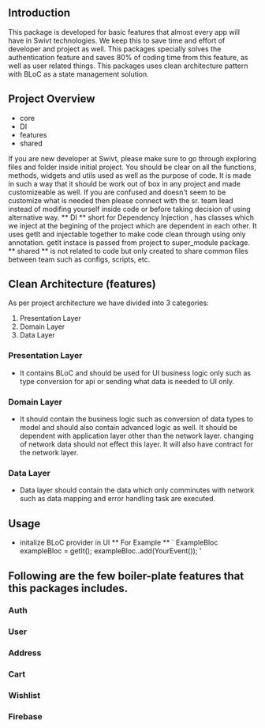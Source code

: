 ## Introduction
This package is developed for basic features that almost every app will have in Swivt technologies. We keep this to save time and effort of developer and project as well. This packages specially solves the authentication feature and saves 80% of coding time from this feature, as well as user related things. This packages uses clean architecture pattern with BLoC as a state management solution. 

## Project Overview
- core
- DI 
- features
- shared

If you are new developer at Swivt, please make sure to go through exploring files and folder inside initial project. You should be clear on all the functions, methods, widgets and utils used as well as the purpose of code. It is made in such a way that it should be work out of box in any project and made customizeable as well. If you are confused and doesn't seem to be customize what is needed then please connect with the sr. team lead instead of modifing yourself inside code or before taking decision of using alternative way. ** DI ** short for Dependency Injection , has classes which we inject at the begining of the project which are dependent in each other. It uses getIt and injectable together to make code clean through using only annotation. getIt instace is passed from project to super_module package. ** shared ** is not related to code but only created to share common files between team such as configs, scripts, etc.


## Clean Architecture (features)
As per project architecture we have divided into 3 categories:
1. Presentation Layer
2. Domain Layer
3. Data Layer

### Presentation Layer
- It contains BLoC and should be used for UI business logic only such as type conversion for api or sending what data is needed to UI only. 

### Domain Layer
- It should contain the business logic such as conversion of data types to model and should also contain advanced logic as well. It should be dependent with application layer other than the network layer. changing of network data should not effect this layer.  It will also have contract for the network layer.

### Data Layer
- Data layer should contain the data which only comminutes with network such as data mapping and error handling task are executed.

## Usage
- initalize BLoC provider in UI 
** For Example **
` ExampleBloc exampleBloc = getIt<ExampleBloc>();
exampleBloc..add(YourEvent());
' 


## Following are the few boiler-plate features that this packages includes.

### Auth
### User
### Address
### Cart
### Wishlist
### Firebase

